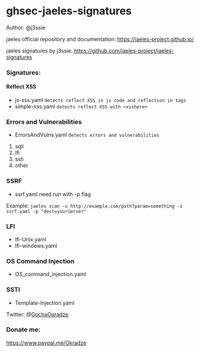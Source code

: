 # ghsec-jaeles-signatures

Author: @j3ssie

jaeles official repository and documentation: https://jaeles-project.github.io/

jaeles signatures by j3ssie: https://github.com/jaeles-project/jaeles-signatures


### Signatures: 
#### Reflect XSS
* js-xss.yaml ```detects reflect XSS in js code and reflection in tags```
* simple-xss.yaml ```detects reflect XSS with <xsshere>```

### Errors and Vulnerabilities
*  	ErrorsAndVulns.yaml ```detects errors and vulnerabilities```
1. sqli
2. lfi
3. ssti
4. other

### SSRF
* ssrf.yaml 
need run with -p flag

Example: ```jaeles scan -u http://example.com/path?param=something -s ssrf.yaml -p "dest=yourServer" ```

### LFI

* lfi-Unix.yaml
* lfi-windows.yaml

### OS Command Injection
* OS_command_injection.yaml

### SSTI
* Template-Injection.yaml


Twitter: @[GochaOqradze](https://twitter.com/GochaOqradze)

### Donate me: 
https://www.paypal.me/Okradze

